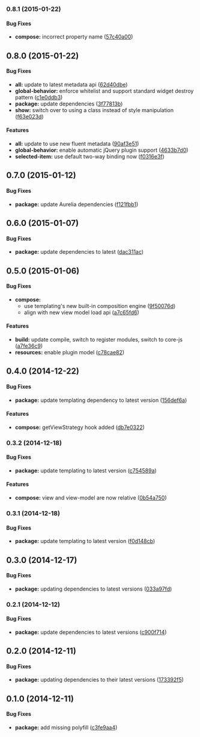 ### 0.8.1 (2015-01-22)


#### Bug Fixes

* **compose:** incorrect property name ([57c40a00](http://github.com/aurelia/templating-resources/commit/57c40a001b2da551cae1e22777655606a0772d01))


## 0.8.0 (2015-01-22)


#### Bug Fixes

* **all:** update to latest metadata api ([62d40dbe](http://github.com/aurelia/templating-resources/commit/62d40dbe8cfda472ffa87bbe08b57b503711a113))
* **global-behavior:** enforce whitelist and support standard widget destroy pattern ([c1e0ddb3](http://github.com/aurelia/templating-resources/commit/c1e0ddb3c15ee42d03388b245e330ecf5e09b987))
* **package:** update dependencies ([3f77813b](http://github.com/aurelia/templating-resources/commit/3f77813b7cafcc8ae81c43456dbf43bd64f943fc))
* **show:** switch over to using a class instead of style manipulation ([f63e023d](http://github.com/aurelia/templating-resources/commit/f63e023d022fbf32a57c2fbce388f72149e3662c))


#### Features

* **all:** update to use new fluent metadata ([90af3e51](http://github.com/aurelia/templating-resources/commit/90af3e51ffb49e5adf74240c282a8f44f77603e5))
* **global-behavior:** enable automatic jQuery plugin support ([4633b7d0](http://github.com/aurelia/templating-resources/commit/4633b7d07bbc9b2814d2d50339a5f7a69b02c363))
* **selected-item:** use default two-way binding now ([f0316e3f](http://github.com/aurelia/templating-resources/commit/f0316e3fb269d3c8bf340afce53697f7a94b1922))


## 0.7.0 (2015-01-12)


#### Bug Fixes

* **package:** update Aurelia dependencies ([f121fbb1](http://github.com/aurelia/templating-resources/commit/f121fbb1b4149bb84878396d3eb6ea804eec1e47))


## 0.6.0 (2015-01-07)


#### Bug Fixes

* **package:** update dependencies to latest ([dac311ac](http://github.com/aurelia/templating-resources/commit/dac311acf54154a7f1022dabce3908008515b06f))


## 0.5.0 (2015-01-06)


#### Bug Fixes

* **compose:**
  * use templating's new built-in composition engine ([9f50076d](http://github.com/aurelia/templating-resources/commit/9f50076dad42e399b4e19b74fdd4e3d3d49ec0e4))
  * align with new view model load api ([a7c65fd6](http://github.com/aurelia/templating-resources/commit/a7c65fd6dab7b80a55e9c9e2e2c5e560b265868d))


#### Features

* **build:** update compile, switch to register modules, switch to core-js ([a7fe36c9](http://github.com/aurelia/templating-resources/commit/a7fe36c9a63055a3a7fbaa674b162307c3604a9b))
* **resources:** enable plugin model ([c78cae82](http://github.com/aurelia/templating-resources/commit/c78cae82ba38cb2f2a464394613f780b314925e5))


## 0.4.0 (2014-12-22)


#### Bug Fixes

* **package:** update templating dependency to latest version ([156def6a](http://github.com/aurelia/templating-resources/commit/156def6adb4384a10a3972bd6f46e0cedb49ed40))


#### Features

* **compose:** getViewStrategy hook added ([db7e0322](http://github.com/aurelia/templating-resources/commit/db7e0322018c4b8d2115822b214e7e64af26db78))


### 0.3.2 (2014-12-18)


#### Bug Fixes

* **package:** update templating to latest version ([c754589a](http://github.com/aurelia/templating-resources/commit/c754589a1972dc7346b41e3a2558b7d574d8ad28))


#### Features

* **compose:** view and view-model are now relative ([0b54a750](http://github.com/aurelia/templating-resources/commit/0b54a750c21211f2071723d08e767bc035dfb745))


### 0.3.1 (2014-12-18)


#### Bug Fixes

* **package:** update templating to latest version ([f0d148cb](http://github.com/aurelia/templating-resources/commit/f0d148cb3d4202bd63715b9146799c52f2ce23ec))


## 0.3.0 (2014-12-17)


#### Bug Fixes

* **package:** updating dependencies to latest versions ([033a97fd](http://github.com/aurelia/templating-resources/commit/033a97fd5f9237804f39a37670672f9b5f8c1daa))


### 0.2.1 (2014-12-12)


#### Bug Fixes

* **package:** update dependencies to latest versions ([c900f714](http://github.com/aurelia/templating-resources/commit/c900f7148cda37c87909e491f245fa12987d90bb))


## 0.2.0 (2014-12-11)


#### Bug Fixes

* **package:** updating dependencies to their latest versions ([173392f5](http://github.com/aurelia/templating-resources/commit/173392f599a0cc8623da69ff23b041be4c03315f))


## 0.1.0 (2014-12-11)


#### Bug Fixes

* **package:** add missing polyfill ([c3fe9aa4](http://github.com/aurelia/templating-resources/commit/c3fe9aa4ea00e517ceb8107dbe8ff3c3f577c44f))

